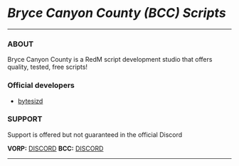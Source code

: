 # ***Bryce Canyon County (BCC) Scripts***
___

### ABOUT
Bryce Canyon County is a RedM script development studio that offers quality, tested, free scripts!


### Official developers
  * [bytesizd](https://github.com/AndrewR3K)

### SUPPORT

Support is offered but not guaranteed in the official 
Discord

**VORP:** [DISCORD](https://discord.gg/DHGVAbCj7N)
**BCC:** [DISCORD](https://discord.gg/DuJjYJaq)
___
